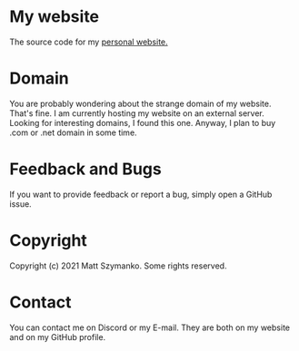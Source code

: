 # My website
The source code for my [personal website.](http://mattszymanko.cf/)

# Domain
You are probably wondering about the strange domain of my website. That's fine.
I am currently hosting my website on an external server. Looking for interesting domains, I found this one. Anyway, I plan to buy .com or .net domain in some time.

# Feedback and Bugs
If you want to provide feedback or report a bug, simply open a GitHub issue.

# Copyright
Copyright (c) 2021 Matt Szymanko. Some rights reserved.

# Contact
You can contact me on Discord or my E-mail. They are both on my website and on my GitHub profile.
